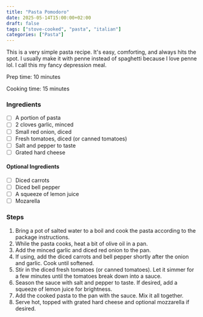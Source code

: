 ```yaml
---
title: "Pasta Pomodoro"
date: 2025-05-14T15:00:00+02:00
draft: false
tags: ["stove-cooked", "pasta", "italian"]
categories: ["Pasta"]
---
```


This is a very simple pasta recipe. It's easy, comforting, and always hits the spot. I usually make it with penne instead of spaghetti because I love penne lol. I call this my fancy depression meal.

<div class="recipe" id="recipe">
Prep time: 10 minutes

Cooking time: 15 minutes

### Ingredients
- [ ] A portion of pasta
- [ ] 2 cloves garlic, minced
- [ ] Small red onion, diced
- [ ] Fresh tomatoes, diced (or canned tomatoes)
- [ ] Salt and pepper to taste
- [ ] Grated hard cheese

#### Optional Ingredients
- [ ] Diced carrots
- [ ] Diced bell pepper
- [ ] A squeeze of lemon juice
- [ ] Mozarella

### Steps
1. Bring a pot of salted water to a boil and cook the pasta according to the package instructions.
2. While the pasta cooks, heat a bit of olive oil in a pan.
3. Add the minced garlic and diced red onion to the pan.
4. If using, add the diced carrots and bell pepper shortly after the onion and garlic. Cook until softened.
5. Stir in the diced fresh tomatoes (or canned tomatoes). Let it simmer for a few minutes until the tomatoes break down into a sauce.
6. Season the sauce with salt and pepper to taste. If desired, add a squeeze of lemon juice for brightness.
7. Add the cooked pasta to the pan with the sauce. Mix it all together.
8. Serve hot, topped with grated hard cheese and optional mozzarella if desired.

</div>
